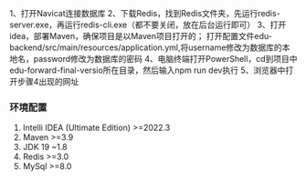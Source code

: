1、打开Navicat连接数据库
2、下载Redis，找到Redis文件夹，先运行redis-server.exe，再运行redis-cli.exe（都不要关闭，放在后台运行即可）
3、打开idea，部署Maven，确保项目是以Maven项目打开的；
  打开配置文件edu-backend/src/main/resources/application.yml,将username修改为数据库的本地名，password修改为数据库的密码
4、电脑终端打开PowerShell，cd到项目中edu-forward-final-versio所在目录，然后输入npm run dev执行
5、浏览器中打开步骤4出现的网址

### 环境配置
1. lntelli IDEA (Ultimate Edition)  >=2022.3
2. Maven >=3.9
3. JDK 19 ~1.8
4. Redis  >=3.0
5. MySql >=8.0

